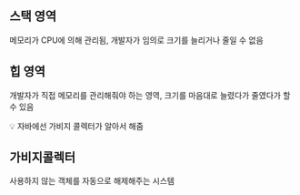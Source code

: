## **스택 영역**

메모리가 CPU에 의해 관리됨, 개발자가 임의로 크기를 늘리거나 줄일 수 없음

## **힙 영역**

개발자가 직접 메모리를 관리해줘야 하는 영역, 크기를 마음대로 늘렸다가 줄였다가 할 수 있음

<aside>
💡 자바에선 가비지 콜렉터가 알아서 해줌

</aside>

## **가비지콜렉터**

사용하지 않는 객체를 자동으로 해제해주는 시스템